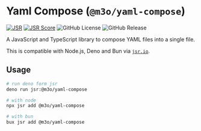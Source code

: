 # Yaml Compose (`@m3o/yaml-compose`)


[![JSR](https://jsr.io/badges/@m3o/yaml-compose)](https://jsr.io/@m3o/yaml-compose)
[![JSR Score](https://jsr.io/badges/@m3o/yaml-compose/score)](https://jsr.io/@m3o/yaml-compose/score)
![GitHub License](https://img.shields.io/github/license/marco-souza/yaml-compose)
![GitHub Release](https://img.shields.io/github/v/release/marco-souza/yaml-compose)

A JavaScript and TypeScript library to compose YAML files into a single file.

This is compatible with Node.js, Deno and Bun via [`jsr.io`](httos://jsr.io).

## Usage

```sh
# run deno form jsr
deno run jsr:@m3o/yaml-compose

# with node
npx jsr add @m3o/yaml-compose

# with bun
bux jsr add @m3o/yaml-compose
```
